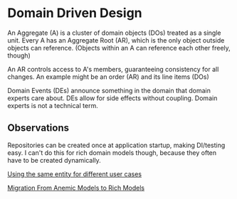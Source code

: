 # Domain Driven Design

An Aggregate (A) is a cluster of domain objects (DOs) treated as a single unit. 
Every A has an Aggregate Root (AR), which is the only object outside objects can reference.
(Objects within an A can reference each other freely, though)

An AR controls access to A's members, guaranteeing consistency for all changes.
An example might be an order (AR) and its line items (DOs)

Domain Events (DEs) announce something in the domain that domain experts care about. 
DEs allow for side effects without coupling. Domain experts is not a technical term.

## Observations

Repositories can be created once at application startup, making DI/testing easy.
I can't do this for rich domain models though, because they often have to be created dynamically.

[Using the same entity for different user cases](https://softwareengineering.stackexchange.com/questions/392047)

[Migration From Anemic Models to Rich Models](https://softwareengineering.stackexchange.com/questions/386432)
